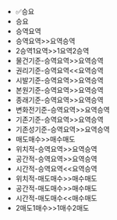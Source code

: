 - ✅승요
- 승요
- 승역요역
- 승역요역>>요역승역
- 2승역1요역>>1요역2승역
- 물건기준-승역요역>>요역승역
- 권리기준-승역요역<<요역승역
- 시발기준-승역요역>>요역승역
- 본원기준-승역요역>>요역승역
- 종래기준-승역요역>>요역승역
- 변화전기준-승역요역>>요역승역
- 기존기준-승역요역>>요역승역
- 기존성기준-승역요역>>요역승역
- 매도매수>>매수매도
- 위치적-승역요역>>요역승역
- 공간적-승역요역>>요역승역
- 시간적-승역요역<<요역승역
- 위치적-매도매수>>매수매도
- 공간적-매도매수>>매수매도
- 시간적-매도매수<<매수매도
- 2매도1매수>>1매수2매도